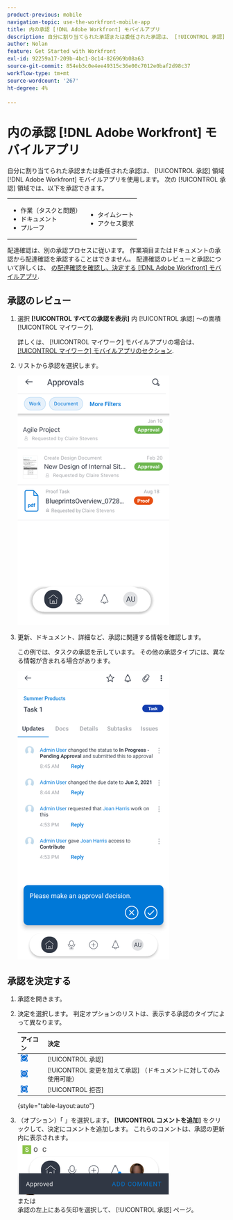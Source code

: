 ```yaml
---
product-previous: mobile
navigation-topic: use-the-workfront-mobile-app
title: 内の承認 [!DNL Adobe Workfront] モバイルアプリ
description: 自分に割り当てられた承認または委任された承認は、 [!UICONTROL 承認] 領域 [!DNL Adobe Workfront] モバイルアプリを使用します。
author: Nolan
feature: Get Started with Workfront
exl-id: 92259a17-209b-4bc1-8c14-826969b08a63
source-git-commit: 854eb3c0e4ee49315c36e00c7012e0baf2d98c37
workflow-type: tm+mt
source-wordcount: '267'
ht-degree: 4%

---
```


# 内の承認 [!DNL Adobe Workfront] モバイルアプリ

自分に割り当てられた承認または委任された承認は、 [!UICONTROL 承認] 領域 [!DNL Adobe Workfront] モバイルアプリを使用します。 次の [!UICONTROL 承認] 領域では、以下を承認できます。

<table style="table-layout:auto"> 
 <col> 
 <col> 
 <tbody> 
  <tr> 
   <td> 
    <ul> 
     <li>作業（タスクと問題）</li> 
     <li>ドキュメント</li> 
     <li>プルーフ </li> 
    </ul> </td> 
   <td> 
    <ul> 
     <li>タイムシート</li> 
     <li>アクセス要求</li> 
    </ul> </td> 
  </tr> 
 </tbody> 
</table>

配達確認は、別の承認プロセスに従います。 作業項目またはドキュメントの承認から配達確認を承認することはできません。 配達確認のレビューと承認について詳しくは、 [の配達確認を確認し、決定する [!DNL Adobe Workfront] モバイルアプリ](../../../workfront-basics/mobile-apps/using-the-workfront-mobile-app/work-with-proofs-in-mobile-app.md).

## 承認のレビュー

1. 選択 **[!UICONTROL すべての承認を表示]** 内 [!UICONTROL 承認] ～の面積 [!UICONTROL マイワーク].

   詳しくは、 [!UICONTROL マイワーク] モバイルアプリの場合は、 [[!UICONTROL マイワーク] モバイルアプリのセクション](../../../workfront-basics/mobile-apps/using-the-workfront-mobile-app/my-work-section-mobile.md).

1. リストから承認を選択します。

   ![モバイルアプリの承認リスト](assets/mobile-approvals-adobe-350x574.png)

1. 更新、ドキュメント、詳細など、承認に関連する情報を確認します。

   この例では、タスクの承認を示しています。 その他の承認タイプには、異なる情報が含まれる場合があります。

   ![サンプルタスク承認](assets/mobile-taskapproval-350x664.png)

## 承認を決定する

1. 承認を開きます。
1. 決定を選択します。 判定オプションのリストは、表示する承認のタイプによって異なります。

   | アイコン | 決定 |
   |---|---|
   | ![タスクから配達確認を承認](assets/mobile-approveprooffromtask.png) | [!UICONTROL 承認] |
   | ![タスクからの変更を含む配達確認を承認](assets/mobile-approveproofwithcommentsfromtask.png) | [!UICONTROL 変更を加えて承認] （ドキュメントに対してのみ使用可能） |
   | ![タスクから配達確認を却下](assets/mobile-rejectprooffromtask.png) | [!UICONTROL 拒否] |

   {style="table-layout:auto"}

1. （オプション）「 」を選択します。 **[!UICONTROL コメントを追加]** をクリックして、決定にコメントを追加します。 これらのコメントは、承認の更新内に表示されます。\
   ![コメントを追加](assets/mobile-addcommenttoapproval-350x123.png)\
   または\
   承認の左上にある矢印を選択して、 [!UICONTROL 承認] ページ。
